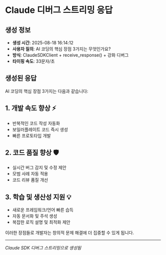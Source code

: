 # Claude 디버그 스트리밍 응답

## 생성 정보
- **생성 시간**: 2025-08-18 16:14:12
- **사용자 질의**: AI 코딩의 핵심 장점 3가지는 무엇인가요?
- **방식**: ClaudeSDKClient + receive_response() + 강화 디버그
- **타이핑 속도**: 33문자/초

## 생성된 응답

AI 코딩의 핵심 장점 3가지는 다음과 같습니다:

## 1. 개발 속도 향상 ⚡
- 반복적인 코드 작성 자동화
- 보일러플레이트 코드 즉시 생성
- 빠른 프로토타입 개발

## 2. 코드 품질 향상 🛡️
- 실시간 버그 감지 및 수정 제안
- 모범 사례 자동 적용
- 코드 리뷰 품질 개선

## 3. 학습 및 생산성 지원 💡
- 새로운 프레임워크/언어 빠른 습득
- 자동 문서화 및 주석 생성
- 복잡한 로직 설명 및 최적화 제안

이러한 장점들로 개발자는 창의적 문제 해결에 더 집중할 수 있게 됩니다.

---
*Claude SDK 디버그 스트리밍으로 생성됨*
